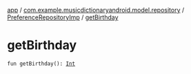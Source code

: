 [app](../../index.md) / [com.example.musicdictionaryandroid.model.repository](../index.md) / [PreferenceRepositoryImp](index.md) / [getBirthday](./get-birthday.md)

# getBirthday

`fun getBirthday(): `[`Int`](https://kotlinlang.org/api/latest/jvm/stdlib/kotlin/-int/index.html)